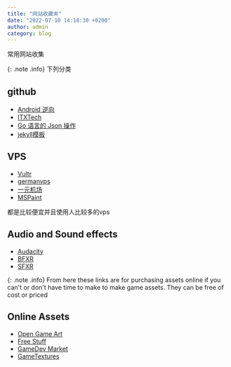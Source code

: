 ```yaml
---
title: "网站收藏夹"
date: "2022-07-10 14:18:30 +0200"
author: admin
category: blog 
---
```


常用网站收集

{: .note .info}
下列分类


## github
- [Android 逆向](https://github.com/r0ysue/AndroidSecurityStudy)
- [ITXTech](https://github.com/iTXTech/Daedalus)
- [Go 语言的 Json 操作](https://github.com/buger/jsonparser)
- [jekyll模板](https://github.com/daattali/beautiful-jekyll/tree/master/assets)

## VPS
- [Vultr](https://www.vultr.com/?ref=9058067)
- [germanvps](https://www.germanvps.com/index.php)
- [一元机场](https://xn--4gq62f52gdss.com/#/register?code=IQcqKg2x)
- [MSPaint](#)

都是比较便宜并且使用人比较多的vps

## Audio and Sound effects

- [Audacity](https://www.audacityteam.org/)
- [BFXR](https://www.bfxr.net/)
- [SFXR](https://www.drpetter.se/project_sfxr.html)

{: .note .info}
From here these links are for purchasing assets online 
if you can't or don't have time to make to make game assets. They can be free of cost or priced

## Online Assets
- [Open Game Art](https://opengameart.org/)
- [Free Stuff](http://www.dumbmanex.com/bynd_freestuff.html)
- [GameDev Market](https://www.gamedevmarket.net/)
- [GameTextures](https://gametextures.com/)


